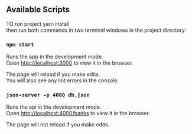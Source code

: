 ## Available Scripts

TO run project yarn install<br>
then run both commands in two terminal windows in the project directory:

### `npm start`

Runs the app in the development mode.<br>
Open [http://localhost:3000](http://localhost:3000) to view it in the browser.

The page will reload if you make edits.<br>
You will also see any lint errors in the console.

### `json-server -p 4000 db.json`

Runs the api in the development mode.<br>
Open [http://localhost:4000/banks](http://localhost:4000) to view it in the browser.

The page will not reload if you make edits.<br>



